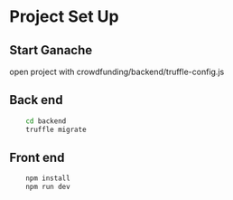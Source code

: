 # Project Set Up 
##  Start Ganache
open project with crowdfunding/backend/truffle-config.js
##  Back end
```bash
    cd backend
    truffle migrate
```
## Front end
```bash
    npm install
    npm run dev
```